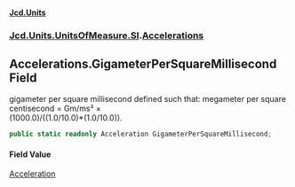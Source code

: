 #### [Jcd.Units](index.md 'index')
### [Jcd.Units.UnitsOfMeasure.SI](Jcd.Units.UnitsOfMeasure.SI.md 'Jcd.Units.UnitsOfMeasure.SI').[Accelerations](Accelerations.md 'Jcd.Units.UnitsOfMeasure.SI.Accelerations')

## Accelerations.GigameterPerSquareMillisecond Field

gigameter per square millisecond defined such that: megameter per square centisecond = Gm/ms² ×  
(1000.0)/((1.0/10.0)*(1.0/10.0)).

```csharp
public static readonly Acceleration GigameterPerSquareMillisecond;
```

#### Field Value
[Acceleration](Acceleration.md 'Jcd.Units.UnitTypes.Acceleration')